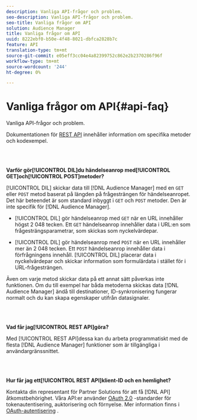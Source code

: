 ```yaml
---
description: Vanliga API-frågor och problem.
seo-description: Vanliga API-frågor och problem.
seo-title: Vanliga frågor om API
solution: Audience Manager
title: Vanliga frågor om API
uuid: 8222ebf0-b50e-4f48-8021-dbfca2828b7c
feature: API
translation-type: tm+mt
source-git-commit: e05eff3cc04e4a82399752c862e2b2370286f96f
workflow-type: tm+mt
source-wordcount: '244'
ht-degree: 0%

---
```



# Vanliga frågor om API{#api-faq}

Vanliga API-frågor och problem.

<!-- 

faq_api.xml

 -->

Dokumentationen för [REST API](../api/rest-api-main/rest-api-main.md) innehåller information om specifika metoder och kodexempel.

<br> 

**Varför gör[!UICONTROL DIL]du händelseanrop med[!UICONTROL GET]och[!UICONTROL POST]metoder?**

[!UICONTROL DIL] skickar data till [!DNL Audience Manager] med en `GET` eller `POST` metod baserat på längden på frågesträngen för händelseanropet. Det här beteendet är som standard inbyggt i `GET` och `POST` metoder. Den är inte specifik för [!DNL Audience Manager].

* [!UICONTROL DIL] gör händelseanrop med `GET` när en URL innehåller högst 2 048 tecken. Ett `GET` händelseanrop innehåller data i URL:en som frågesträngsparametrar, som skickas som nyckelvärdepar.

* [!UICONTROL DIL] gör händelseanrop med `POST` när en URL innehåller mer än 2 048 tecken. Ett `POST` händelseanrop innehåller data i förfrågningens innehåll. [!UICONTROL DIL] placerar data i nyckelvärdepar och skickar information som formulärdata i stället för i URL-frågesträngen.

Även om varje metod skickar data på ett annat sätt påverkas inte funktionen. Om du till exempel har båda metoderna skickas data [!DNL Audience Manager] ändå till destinationer, ID-synkronisering fungerar normalt och du kan skapa egenskaper utifrån datasignaler.

<br> 

**Vad får jag[!UICONTROL REST API]göra?**

Med [!UICONTROL REST API]dessa kan du arbeta programmatiskt med de flesta [!DNL Audience Manager] funktioner som är tillgängliga i användargränssnittet.

<br> 

**Hur får jag ett[!UICONTROL REST API]klient-ID och en hemlighet?**

Kontakta din representant för Partner Solutions för att få [!DNL API] åtkomstbehörighet. Våra API:er använder [OAuth 2.0](https://oauth.net/2/) -standarder för tokenautentisering, auktorisering och förnyelse. Mer information finns i [OAuth-autentisering](../api/rest-api-main/aam-api-getting-started.md#oauth) .
